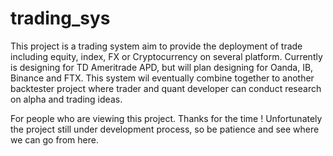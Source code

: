 # trading_sys

This project is a trading system aim to provide the deployment of trade including equity, index, FX or Cryptocurrency on several platform.
Currently is designing for TD Ameritrade APD, but will plan designing for Oanda, IB, Binance and FTX.
This system wil eventually combine together to another backtester project where trader and quant developer can conduct research on alpha and trading ideas.

For people who are viewing this project. 
Thanks for the time ! 
Unfortunately the project still under development process, so be patience and see where we can go from here.
